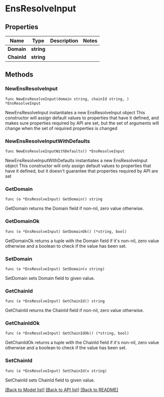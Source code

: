 # EnsResolveInput

## Properties

| Name        | Type       | Description | Notes |
| ----------- | ---------- | ----------- | ----- |
| **Domain**  | **string** |             |       |
| **ChainId** | **string** |             |       |

## Methods

### NewEnsResolveInput

`func NewEnsResolveInput(domain string, chainId string, ) *EnsResolveInput`

NewEnsResolveInput instantiates a new EnsResolveInput object This constructor will assign default values to properties that have it defined, and makes sure properties required by API are set, but the set of arguments will change when the set of required properties is changed

### NewEnsResolveInputWithDefaults

`func NewEnsResolveInputWithDefaults() *EnsResolveInput`

NewEnsResolveInputWithDefaults instantiates a new EnsResolveInput object This constructor will only assign default values to properties that have it defined, but it doesn't guarantee that properties required by API are set

### GetDomain

`func (o *EnsResolveInput) GetDomain() string`

GetDomain returns the Domain field if non-nil, zero value otherwise.

### GetDomainOk

`func (o *EnsResolveInput) GetDomainOk() (*string, bool)`

GetDomainOk returns a tuple with the Domain field if it's non-nil, zero value otherwise and a boolean to check if the value has been set.

### SetDomain

`func (o *EnsResolveInput) SetDomain(v string)`

SetDomain sets Domain field to given value.

### GetChainId

`func (o *EnsResolveInput) GetChainId() string`

GetChainId returns the ChainId field if non-nil, zero value otherwise.

### GetChainIdOk

`func (o *EnsResolveInput) GetChainIdOk() (*string, bool)`

GetChainIdOk returns a tuple with the ChainId field if it's non-nil, zero value otherwise and a boolean to check if the value has been set.

### SetChainId

`func (o *EnsResolveInput) SetChainId(v string)`

SetChainId sets ChainId field to given value.

[\[Back to Model list\]](./#documentation-for-models) [\[Back to API list\]](./#documentation-for-api-endpoints) [\[Back to README\]](./)
